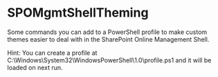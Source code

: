 # SPOMgmtShellTheming

Some commands you can add to a PowerShell profile to make custom themes easier to deal with in the SharePoint Online Management Shell.

Hint: You can create a profile at C:\Windows\System32\WindowsPowerShell\1.0\profile.ps1 and it will be loaded on next run.

